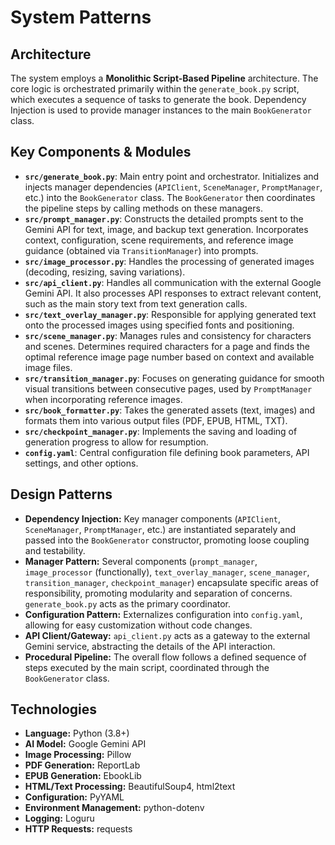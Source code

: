 # System Patterns

## Architecture

The system employs a **Monolithic Script-Based Pipeline** architecture. The core logic is orchestrated primarily within the `generate_book.py` script, which executes a sequence of tasks to generate the book. Dependency Injection is used to provide manager instances to the main `BookGenerator` class.

## Key Components & Modules

- **`src/generate_book.py`**: Main entry point and orchestrator. Initializes and injects manager dependencies (`APIClient`, `SceneManager`, `PromptManager`, etc.) into the `BookGenerator` class. The `BookGenerator` then coordinates the pipeline steps by calling methods on these managers.
- **`src/prompt_manager.py`**: Constructs the detailed prompts sent to the Gemini API for text, image, and backup text generation. Incorporates context, configuration, scene requirements, and reference image guidance (obtained via `TransitionManager`) into prompts.
- **`src/image_processor.py`**: Handles the processing of generated images (decoding, resizing, saving variations).
- **`src/api_client.py`**: Handles all communication with the external Google Gemini API. It also processes API responses to extract relevant content, such as the main story text from text generation calls.
- **`src/text_overlay_manager.py`**: Responsible for applying generated text onto the processed images using specified fonts and positioning.
- **`src/scene_manager.py`**: Manages rules and consistency for characters and scenes. Determines required characters for a page and finds the optimal reference image page number based on context and available image files.
- **`src/transition_manager.py`**: Focuses on generating guidance for smooth visual transitions between consecutive pages, used by `PromptManager` when incorporating reference images.
- **`src/book_formatter.py`**: Takes the generated assets (text, images) and formats them into various output files (PDF, EPUB, HTML, TXT).
- **`src/checkpoint_manager.py`**: Implements the saving and loading of generation progress to allow for resumption.
- **`config.yaml`**: Central configuration file defining book parameters, API settings, and other options.

## Design Patterns

- **Dependency Injection:** Key manager components (`APIClient`, `SceneManager`, `PromptManager`, etc.) are instantiated separately and passed into the `BookGenerator` constructor, promoting loose coupling and testability.
- **Manager Pattern:** Several components (`prompt_manager`, `image_processor` (functionally), `text_overlay_manager`, `scene_manager`, `transition_manager`, `checkpoint_manager`) encapsulate specific areas of responsibility, promoting modularity and separation of concerns. `generate_book.py` acts as the primary coordinator.
- **Configuration Pattern:** Externalizes configuration into `config.yaml`, allowing for easy customization without code changes.
- **API Client/Gateway:** `api_client.py` acts as a gateway to the external Gemini service, abstracting the details of the API interaction.
- **Procedural Pipeline:** The overall flow follows a defined sequence of steps executed by the main script, coordinated through the `BookGenerator` class.

## Technologies

- **Language:** Python (3.8+)
- **AI Model:** Google Gemini API
- **Image Processing:** Pillow
- **PDF Generation:** ReportLab
- **EPUB Generation:** EbookLib
- **HTML/Text Processing:** BeautifulSoup4, html2text
- **Configuration:** PyYAML
- **Environment Management:** python-dotenv
- **Logging:** Loguru
- **HTTP Requests:** requests
